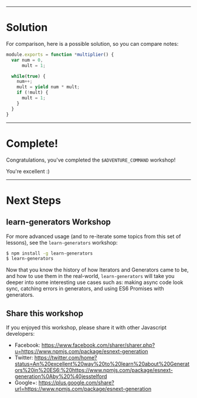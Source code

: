 ----

# Solution

For comparison, here is a possible solution, so you can compare notes:

```js
module.exports = function *multiplier() {
  var num = 0,
      mult = 1;

  while(true) {
    num++;
    mult = yield num * mult;
    if (!mult) {
      mult = 1;
    }
  }
}
```

----

# Complete!

Congratulations, you've completed the `$ADVENTURE_COMMAND` workshop!

You're excellent :)

----

# Next Steps

## learn-generators Workshop

For more advanced usage (and to re-iterate some topics from this set of lessons), see the `learn-generators` workshop:

```bash
$ npm install -g learn-generators
$ learn-generators
```

Now that you know the history of how Iterators and Generators came to be, and
how to use them in the real-world, `learn-generators` will take you deeper into
some interesting use cases such as: making async code look sync, catching errors
in generators, and using ES6 Promises with generators.

## Share this workshop

If you enjoyed this workshop, please share it with other Javascript developers:

 * Facebook: https://www.facebook.com/sharer/sharer.php?u=https://www.npmjs.com/package/esnext-generation
 * Twitter: https://twitter.com/home?status=An%20excellent%20way%20to%20learn%20about%20Generators%20in%20ES6:%20https://www.npmjs.com/package/esnext-generation%0Aby%20%40jesstelford
 * Google+: https://plus.google.com/share?url=https://www.npmjs.com/package/esnext-generation
